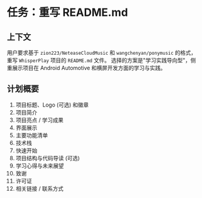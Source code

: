 # 任务：重写 README.md

## 上下文

用户要求基于 `zion223/NeteaseCloudMusic` 和 `wangchenyan/ponymusic` 的格式，重写 `WhisperPlay` 项目的 `README.md` 文件。
选择的方案是"学习实践导向型"，侧重展示项目在 Android Automotive 和横屏开发方面的学习与实践。

## 计划概要

1.  项目标题、Logo (可选) 和徽章
2.  项目简介
3.  项目亮点 / 学习成果
4.  界面展示
5.  主要功能清单
6.  技术栈
7.  快速开始
8.  项目结构与代码导读 (可选)
9.  学习心得与未来展望
10. 致谢
11. 许可证
12. 相关链接 / 联系方式 